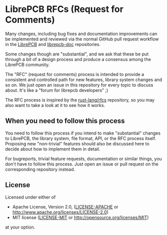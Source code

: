 # LibrePCB RFCs (Request for Comments)

Many changes, including bug fixes and documentation improvements can be
implemented and reviewed via the normal GitHub pull request workflow in the
[LibrePCB](https://github.com/LibrePCB/LibrePCB) and
[librepcb-doc](https://github.com/LibrePCB/librepcb-doc) repositories.

Some changes though are "substantial", and we ask that these be put through a
bit of a design process and produce a consensus among the LibrePCB community.

The "RFC" (request for comments) process is intended to provide a consistent
and controlled path for new features, library system changes and so on. We just
open an issue in this repository for every topic to discuss about. It's like a
"forum for librepcb developers" ;)

The RFC process is inspired by the [rust-lang/rfcs](https://github.com/rust-lang/rfcs)
repository, so you may also want to take a look at it to see how it works.


## When you need to follow this process

You need to follow this process if you intend to make "substantial" changes to
LibrePCB, the library system, file format, API, or the RFC process itself.
Proposing new "non-trivial" features should also be discussed here to decide
about how to implement them in detail.

For bugreports, trivial feature requests, documentation or similar things, you
don't have to follow this process. Just open an issue or pull request on the 
corresponding repository instead.


## License

Licensed under either of

- Apache License, Version 2.0, ([LICENSE-APACHE](LICENSE-APACHE) or
  http://www.apache.org/licenses/LICENSE-2.0)
- MIT license ([LICENSE-MIT](LICENSE-MIT) or http://opensource.org/licenses/MIT)

at your option.
